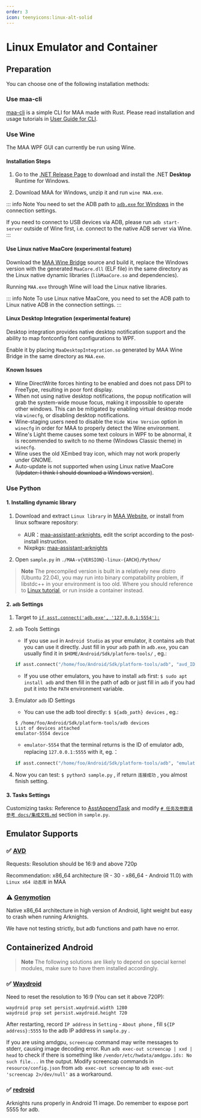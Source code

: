 ```yaml
---
order: 3
icon: teenyicons:linux-alt-solid
---
```


# Linux Emulator and Container

## Preparation

You can choose one of the following installation methods:

### Use maa-cli

[maa-cli](https://github.com/MaaAssistantArknights/maa-cli) is a simple CLI for MAA made with Rust. Please read installation and usage tutorials in [User Guide for CLI](../cli/).

### Use Wine

The MAA WPF GUI can currently be run using Wine.

#### Installation Steps

1. Go to the [.NET Release Page](https://dotnet.microsoft.com/en-us/download/dotnet/8.0) to download and install the .NET **Desktop** Runtime for Windows.

2. Download MAA for Windows, unzip it and run `wine MAA.exe`.

::: info Note
You need to set the ADB path to [`adb.exe` for Windows](https://dl.google.com/android/repository/platform-tools-latest-windows.zip) in the connection settings.

If you need to connect to USB devices via ADB, please run `adb start-server` outside of Wine first, i.e. connect to the native ADB server via Wine.
:::

#### Use Linux native MaaCore (experimental feature)

Download the [MAA Wine Bridge](https://github.com/MaaAssistantArknights/MaaAssistantArknights/tree/dev/src/MaaWineBridge) source and build it, replace the Windows version with the generated `MaaCore.dll` (ELF file) in the same directory as the Linux native dynamic libraries (`libMaaCore.so` and dependencies).

Running `MAA.exe` through Wine will load the Linux native libraries.

::: info Note
To use Linux native MaaCore, you need to set the ADB path to Linux native ADB in the connection settings.
:::

#### Linux Desktop Integration (experimental feature)

Desktop integration provides native desktop notification support and the ability to map fontconfig font configurations to WPF.

Enable it by placing `MaaDesktopIntegration.so` generated by MAA Wine Bridge in the same directory as `MAA.exe`.

#### Known Issues

- Wine DirectWrite forces hinting to be enabled and does not pass DPI to FreeType, resulting in poor font display.
- When not using native desktop notifications, the popup notification will grab the system-wide mouse focus, making it impossible to operate other windows. This can be mitigated by enabling virtual desktop mode via `winecfg`, or disabling desktop notifications.
- Wine-staging users need to disable the `Hide Wine Version` option in `winecfg` in order for MAA to properly detect the Wine environment.
- Wine's Light theme causes some text colours in WPF to be abnormal, it is recommended to switch to no theme (Windows Classic theme) in `winecfg`.
- Wine uses the old XEmbed tray icon, which may not work properly under GNOME.
- Auto-update is not supported when using Linux native MaaCore (~~Updater: I think I should download a Windows version~~).

### Use Python

#### 1. Installing dynamic library

1. Download and extract `Linux library` in [MAA Website](https://maa.plus/), or install from linux software repository:

   - AUR：[maa-assistant-arknights](https://aur.archlinux.org/packages/maa-assistant-arknights), edit the script according to the post-install instruction.
   - Nixpkgs: [maa-assistant-arknights](https://github.com/NixOS/nixpkgs/blob/nixos-unstable/pkgs/by-name/ma/maa-assistant-arknights/package.nix)

2. Open `sample.py` in `./MAA-v{VERSION}-linux-{ARCH}/Python/`

> **Note**
> The precompiled version is built in a relatively new distro (Ubuntu 22.04), you may run into binary compatability problem, if libstdc++ in your environment is too old.
> Where you should reference to [Linux tutorial](../../develop/linux-tutorial.md), or run inside a container instead.

#### 2. `adb` Settings

1. Target to [`if asst.connect('adb.exe', '127.0.0.1:5554'):`](https://github.com/MaaAssistantArknights/MaaAssistantArknights/blob/722f0ddd4765715199a5dc90ea1bec2940322344/src/Python/sample.py#L48)

2. `adb` Tools Settings

   - If you use `avd` in `Android Studio` as your emulator, it contains `adb` that you can use it directly. Just fill in your `adb` path in `adb.exe`, you can usually find it in `$HOME/Android/Sdk/platform-tools/` , eg.:

    ```python
    if asst.connect("/home/foo/Android/Sdk/platform-tools/adb", "avd_ID"):
    ```

   - If you use other emulators, you have to install `adb` first: `$ sudo apt install adb` and then fill in the path of adb or just fill in `adb` if you had put it into the `PATH` environment variable.

3. Emulator `adb` ID Settings

   - You can use the adb tool directly: `$ ${adb_path} devices` , eg.:

    ```shell
    $ /home/foo/Android/Sdk/platform-tools/adb devices
    List of devices attached
    emulator-5554 device
    ```

   - `emulator-5554` that the terminal returns is the ID of emulator adb, replacing `127.0.0.1:5555` with it, eg.：

    ```python
    if asst.connect("/home/foo/Android/Sdk/platform-tools/adb", "emulator-5554"):
    ```

4. Now you can test: `$ python3 sample.py` , if return `连接成功` , you almost finish setting.

#### 3. Tasks Settings

Customizing tasks: Reference to [AsstAppendTask](../../protocol/integration.md#asstappendtask) and modify [`# 任务及参数请参考 docs/集成文档.md`](https://github.com/MaaAssistantArknights/MaaAssistantArknights/blob/722f0ddd4765715199a5dc90ea1bec2940322344/src/Python/sample.py#L54) section in `sample.py`.

## Emulator Supports

### ✅ [AVD](https://developer.android.com/studio/run/managing-avds)

Requests: Resolution should be 16:9 and above 720p

Recommendation: x86\_64 architecture (R - 30 - x86\_64 - Android 11.0) with `Linux x64 动态库` in MAA

### ⚠️ [Genymotion](https://www.genymotion.com/)

Native x86\_64 architecture in high version of Android, light weight but easy to crash when running Arknights.

We have not testing strictly, but adb functions and path have no error.

## Containerized Android

> **Note**
> The following solutions are likely to depend on special kernel modules, make sure to have them installed accordingly.

### ✅ [Waydroid](https://waydro.id/)

Need to reset the resolution to 16:9 (You can set it above 720P):

```shell
waydroid prop set persist.waydroid.width 1280
waydroid prop set persist.waydroid.height 720
```

After restarting, record `IP address` in `Setting` - `About phone` , fill `${IP address}:5555` to the adb IP address in `sample.py` .

If you are using amdgpu, `screencap` command may write messages to stderr, causing image decoding error.
Run `adb exec-out screencap | xxd | head` to check if there is something like `/vendor/etc/hwdata/amdgpu.ids: No such file...` in the output.
Modify screencap commands in `resource/config.json` from `adb exec-out screencap` to `adb exec-out 'screencap 2>/dev/null'` as a workaround.

### ✅ [redroid](https://github.com/remote-android/redroid-doc)

Arknights runs properly in Android 11 image. Do remember to expose port 5555 for adb.
